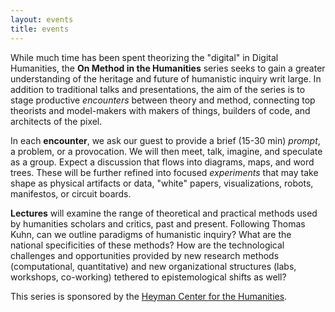 ```yaml
---
layout: events
title: events
---
```

While much time has been spent theorizing the "digital" in Digital Humanities, the **On Method in the Humanities** series seeks to gain a greater understanding of the heritage and future of humanistic inquiry writ large. In addition to traditional talks and presentations, the aim of the series is to stage productive *encounters* between theory and method, connecting top theorists and model-makers with makers of things, builders of code, and architects of the pixel.

In each **encounter**, we ask our guest to provide a brief (15-30 min) *prompt*, a problem, or a provocation. We will then meet, talk, imagine, and speculate as a group. Expect a discussion that flows into diagrams, maps, and word trees. These will be further refined into focused *experiments* that may take shape as physical artifacts or data, "white" papers, visualizations, robots, manifestos, or circuit boards.

**Lectures** will examine the range of theoretical and practical methods used by humanities scholars and critics, past and present. Following Thomas Kuhn, can we outline paradigms of humanistic inquiry? What are the national specificities of these methods? How are the technological challenges and opportunities provided by new research methods (computational, quantitative) and new organizational structures (labs, workshops, co-working) tethered to epistemological shifts as well?

This series is sponsored by the [Heyman Center for the Humanities](heymancenter.org).
